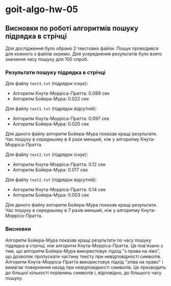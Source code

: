 # goit-algo-hw-05

## Висновки по роботі алгоритмів пошуку підрядка в стрічці

Для дослідження було обрано 2 текстових файли.
Пошук проводився для кожного з файлів окремо. Для усереднення результатів було взято значення часу пошуку для 100 спроб.

### Результати пошуку підрядка в стрічці
Для файлу `text1.txt` (підрядок існує):
- Алгоритм Кнута-Морріса-Пратта: 0.089 сек
- Алгоритм Бойера-Мура: 0.022 сек

Для файлу `text1.txt` (підрядок відсутній):
- Алгоритм Кнута-Морріса-Пратта: 0.097 сек
- Алгоритм Бойера-Мура: 0.020 сек

Для даного файлу алгоритм Бойера-Мура показав кращі результати. Час пошуку в середньому в 4 рази менший, ніж у алгоритму Кнута-Морріса-Пратта.

Для файлу `text2.txt` (підрядок існує):
- Алгоритм Кнута-Морріса-Пратта: 0.12 сек  
- Алгоритм Бойера-Мура: 0.017 сек

Для файлу `text2.txt` (підрядок відсутній):
- Алгоритм Кнута-Морріса-Пратта: 0.14 сек
- Алгоритм Бойера-Мура: 0.003 сек

Для даного файлу алгоритм Бойера-Мура показав кращі результати. Час пошуку в середньому в 7 разів менший, ніж у алгоритму Кнута-Морріса-Пратта.

### Висновки
Алгоритм Бойера-Мура показав кращі результати по часу пошуку підрядка в стрічці, ніж алгоритм Кнута-Морріса-Пратта. 
Це пов'язано з тим, що алгоритм Бойера-Мура використовує підхід "з права на ліво", що дозволяє пропускати частину тексту при невідповідності символів. Алгоритм Кнута-Морріса-Пратта використовує підхід "зліва на право" і вимагає повернення назад при невідповідності символів. Це призводить до більшої кількості порівнянь символів і, відповідно, до більшого часу пошуку.